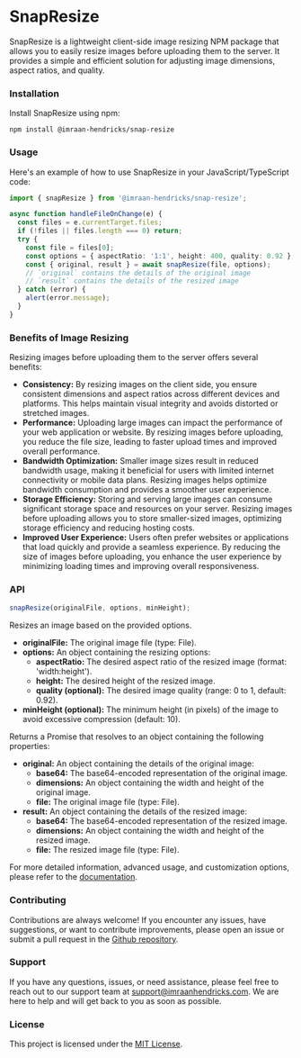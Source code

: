 # SnapResize

SnapResize is a lightweight client-side image resizing NPM package that allows you to easily resize images before uploading them to the server. It provides a simple and efficient solution for adjusting image dimensions, aspect ratios, and quality.

### Installation

Install SnapResize using npm:

```shell
npm install @imraan-hendricks/snap-resize
```

### Usage

Here's an example of how to use SnapResize in your JavaScript/TypeScript code:

```typescript
import { snapResize } from '@imraan-hendricks/snap-resize';

async function handleFileOnChange(e) {
  const files = e.currentTarget.files;
  if (!files || files.length === 0) return;
  try {
    const file = files[0];
    const options = { aspectRatio: '1:1', height: 400, quality: 0.92 };
    const { original, result } = await snapResize(file, options);
    // `original` contains the details of the original image
    // `result` contains the details of the resized image
  } catch (error) {
    alert(error.message);
  }
}
```

### Benefits of Image Resizing

Resizing images before uploading them to the server offers several benefits:

- **Consistency:** By resizing images on the client side, you ensure consistent dimensions and aspect ratios across different devices and platforms. This helps maintain visual integrity and avoids distorted or stretched images.
- **Performance:** Uploading large images can impact the performance of your web application or website. By resizing images before uploading, you reduce the file size, leading to faster upload times and improved overall performance.
- **Bandwidth Optimization:** Smaller image sizes result in reduced bandwidth usage, making it beneficial for users with limited internet connectivity or mobile data plans. Resizing images helps optimize bandwidth consumption and provides a smoother user experience.
- **Storage Efficiency:** Storing and serving large images can consume significant storage space and resources on your server. Resizing images before uploading allows you to store smaller-sized images, optimizing storage efficiency and reducing hosting costs.
- **Improved User Experience:** Users often prefer websites or applications that load quickly and provide a seamless experience. By reducing the size of images before uploading, you enhance the user experience by minimizing loading times and improving overall responsiveness.

### API

```typescript
snapResize(originalFile, options, minHeight);
```

Resizes an image based on the provided options.

- **originalFile:** The original image file (type: File).
- **options:** An object containing the resizing options:
  - **aspectRatio:** The desired aspect ratio of the resized image (format: 'width:height').
  - **height:** The desired height of the resized image.
  - **quality (optional):** The desired image quality (range: 0 to 1, default: 0.92).
- **minHeight (optional):** The minimum height (in pixels) of the image to avoid excessive compression (default: 10).

Returns a Promise that resolves to an object containing the following properties:

- **original:** An object containing the details of the original image:
  - **base64:** The base64-encoded representation of the original image.
  - **dimensions:** An object containing the width and height of the original image.
  - **file:** The original image file (type: File).
- **result:** An object containing the details of the resized image:
  - **base64:** The base64-encoded representation of the resized image.
  - **dimensions:** An object containing the width and height of the resized image.
  - **file:** The resized image file (type: File).

For more detailed information, advanced usage, and customization options, please refer to the [documentation](https://github.com/Imraan-Hendricks/snap-resize).

### Contributing

Contributions are always welcome! If you encounter any issues, have suggestions, or want to contribute improvements, please open an issue or submit a pull request in the [Github repository](https://github.com/Imraan-Hendricks/snap-resize).

### Support

If you have any questions, issues, or need assistance, please feel free to reach out to our support team at support@imraanhendricks.com. We are here to help and will get back to you as soon as possible.

### License

This project is licensed under the [MIT License](https://github.com/Imraan-Hendricks/snap-resize/blob/main/LICENSE).

